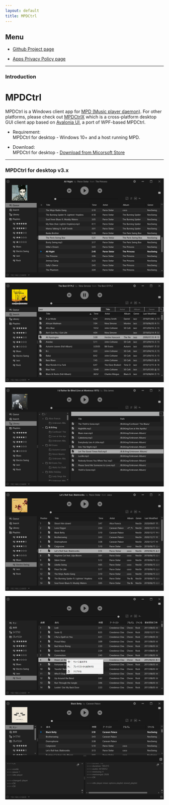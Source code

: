 ```yaml
---
layout: default
title: MPDCtrl
---
```


## Menu
  
* [Github Project page](https://github.com/torum/MPDCtrl)  

* [Apps Privacy Policy page](https://torum.github.io/MPDCtrl/app-privacy-policy/)  

---------------------------------------
### Introduction  

# MPDCtrl

MPDCtrl is a Windows client app for [MPD (Music player daemon)](http://www.musicpd.org/). 
For other platforms, please check out [MPDCtrlX](https://github.com/torum/MPDCtrlX) which is a cross-platform desktop GUI client app based on [Avalonia UI](https://avaloniaui.net/), a port of WPF-based MPDCtrl.  
   
- Requirement:  
MPDCtrl for desktop - 
Windows 10+ and a host running MPD.    

- Download:  
MPDCtrl for desktop -
[Download from Micorsoft Store](https://apps.microsoft.com/store/detail/mpdctrl/9NV2BBJ82BRX)
  

---------------------------------------

### MPDCtrl for desktop v3.x

![MPDCtrl](https://github.com/torum/MPDCtrl/blob/master/images/screenshots/v3/Main.png?raw=true) 

![MPDCtrl](https://github.com/torum/MPDCtrl/blob/master/images/screenshots/v3/Search.png?raw=true) 

![MPDCtrl](https://github.com/torum/MPDCtrl/blob/master/images/screenshots/v3/Library.png?raw=true) 

![MPDCtrl](https://github.com/torum/MPDCtrl/blob/master/images/screenshots/v3/Playlist.png?raw=true) 

![MPDCtrl](https://github.com/torum/MPDCtrl/blob/master/images/screenshots/v3/I19n.png?raw=true) 

![MPDCtrl](https://github.com/torum/MPDCtrl/blob/master/images/screenshots/v3/Debug.png?raw=true) 


  
